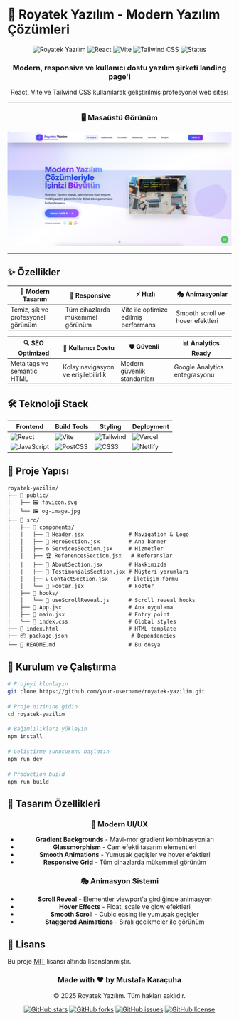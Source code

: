 # 🚀 Royatek Yazılım - Modern Yazılım Çözümleri

<div align="center">
  <img src="https://img.shields.io/badge/Royatek-Yazılım-3B82F6?style=for-the-badge&logo=react&logoColor=white" alt="Royatek Yazılım">
  <img src="https://img.shields.io/badge/React-18.2.0-61DAFB?style=for-the-badge&logo=react&logoColor=black" alt="React">
  <img src="https://img.shields.io/badge/Vite-5.0.0-646CFF?style=for-the-badge&logo=vite&logoColor=white" alt="Vite">
  <img src="https://img.shields.io/badge/Tailwind_CSS-3.3.0-38B2AC?style=for-the-badge&logo=tailwind-css&logoColor=white" alt="Tailwind CSS">
  <img src="https://img.shields.io/badge/Status-Production%20Ready-10B981?style=for-the-badge&logo=vercel&logoColor=white" alt="Status">
</div>

<div align="center">
  <h3>Modern, responsive ve kullanıcı dostu yazılım şirketi landing page'i</h3>
  <p>React, Vite ve Tailwind CSS kullanılarak geliştirilmiş profesyonel web sitesi</p>
</div>

---

<div align="center">
  
### 🖥️ Masaüstü Görünüm
![Desktop View](https://github.com/mustafakaracuha/royatek-yazilim/blob/main/src/assets/app1.png)
</div>

---

## ✨ Özellikler

<div align="center">

| 🎨 **Modern Tasarım** | 📱 **Responsive** | ⚡ **Hızlı** | 🎭 **Animasyonlar** |
|----------------------|------------------|-------------|-------------------|
| Temiz, şık ve profesyonel görünüm | Tüm cihazlarda mükemmel görünüm | Vite ile optimize edilmiş performans | Smooth scroll ve hover efektleri |

| 🔍 **SEO Optimized** | 🎯 **Kullanıcı Dostu** | 🛡️ **Güvenli** | 📊 **Analytics Ready** |
|---------------------|---------------------|---------------|-------------------|
| Meta tags ve semantic HTML | Kolay navigasyon ve erişilebilirlik | Modern güvenlik standartları | Google Analytics entegrasyonu |

</div>

## 🛠️ Teknoloji Stack

<div align="center">

| **Frontend** | **Build Tools** | **Styling** | **Deployment** |
|-------------|----------------|-------------|----------------|
| ![React](https://img.shields.io/badge/React-18.2.0-61DAFB?logo=react&logoColor=black&style=flat-square) | ![Vite](https://img.shields.io/badge/Vite-5.0.0-646CFF?logo=vite&logoColor=white&style=flat-square) | ![Tailwind](https://img.shields.io/badge/Tailwind_CSS-3.3.0-38B2AC?logo=tailwind-css&logoColor=white&style=flat-square) | ![Vercel](https://img.shields.io/badge/Vercel-000000?logo=vercel&logoColor=white&style=flat-square) |
| ![JavaScript](https://img.shields.io/badge/JavaScript-ES6+-F7DF1E?logo=javascript&logoColor=black&style=flat-square) | ![PostCSS](https://img.shields.io/badge/PostCSS-DD3A0A?logo=postcss&logoColor=white&style=flat-square) | ![CSS3](https://img.shields.io/badge/CSS3-1572B6?logo=css3&logoColor=white&style=flat-square) | ![Netlify](https://img.shields.io/badge/Netlify-00C7B7?logo=netlify&logoColor=white&style=flat-square) |

</div>


## 📁 Proje Yapısı

```
royatek-yazilim/
├── 📁 public/
│   ├── 🖼️ favicon.svg
│   └── 🖼️ og-image.jpg
├── 📁 src/
│   ├── 📁 components/
│   │   ├── 🧭 Header.jsx              # Navigation & Logo
│   │   ├── 🎯 HeroSection.jsx         # Ana banner
│   │   ├── ⚙️ ServicesSection.jsx     # Hizmetler
│   │   ├── 🏆 ReferencesSection.jsx   # Referanslar
│   │   ├── 📝 AboutSection.jsx        # Hakkımızda
│   │   ├── 💬 TestimonialsSection.jsx # Müşteri yorumları
│   │   ├── 📞 ContactSection.jsx      # İletişim formu
│   │   └── 🦶 Footer.jsx              # Footer
│   ├── 📁 hooks/
│   │   └── 🔧 useScrollReveal.js      # Scroll reveal hooks
│   ├── 🚀 App.jsx                     # Ana uygulama
│   ├── 📄 main.jsx                    # Entry point
│   └── 🎨 index.css                   # Global styles
├── 📄 index.html                      # HTML template
├── 📦 package.json                    # Dependencies
└── 📖 README.md                       # Bu dosya
```

## 🚀 Kurulum ve Çalıştırma

```bash
# Projeyi klonlayın
git clone https://github.com/your-username/royatek-yazilim.git

# Proje dizinine gidin
cd royatek-yazilim

# Bağımlılıkları yükleyin
npm install

# Geliştirme sunucusunu başlatın
npm run dev

# Production build
npm run build
```

## 🎨 Tasarım Özellikleri

<div align="center">

### 🎨 Modern UI/UX
- **Gradient Backgrounds** - Mavi-mor gradient kombinasyonları
- **Glassmorphism** - Cam efekti tasarım elementleri
- **Smooth Animations** - Yumuşak geçişler ve hover efektleri
- **Responsive Grid** - Tüm cihazlarda mükemmel görünüm

### 🎭 Animasyon Sistemi
- **Scroll Reveal** - Elementler viewport'a girdiğinde animasyon
- **Hover Effects** - Float, scale ve glow efektleri
- **Smooth Scroll** - Cubic easing ile yumuşak geçişler
- **Staggered Animations** - Sıralı gecikmeler ile görünüm

</div>

## 📄 Lisans

Bu proje [MIT](LICENSE) lisansı altında lisanslanmıştır.

<div align="center">
  <h3>Made with ❤️ by <strong>Mustafa Karaçuha</strong></h3>
  <p>© 2025 Royatek Yazılım. Tüm hakları saklıdır.</p>
  
  [![GitHub stars](https://img.shields.io/github/stars/your-username/royal-yazilim?style=social)](https://github.com/your-username/royal-yazilim)
  [![GitHub forks](https://img.shields.io/github/forks/your-username/royal-yazilim?style=social)](https://github.com/your-username/royal-yazilim)
  [![GitHub issues](https://img.shields.io/github/issues/your-username/royal-yazilim)](https://github.com/your-username/royal-yazilim/issues)
  [![GitHub license](https://img.shields.io/github/license/your-username/royal-yazilim)](https://github.com/your-username/royal-yazilim/blob/main/LICENSE)
</div>
